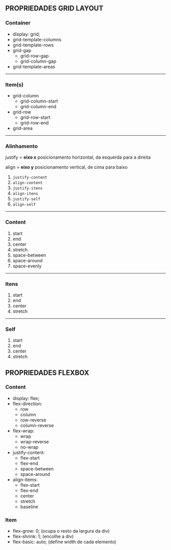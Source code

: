 ## PROPRIEDADES GRID LAYOUT

### Container

- display: grid;
- grid-template-columns
- grid-template-rows
- grid-gap
    - grid-row-gap
    - grid-column-gap
- grid-template-areas

---
### Item(s)

- grid-column
    - grid-column-start
    - grid-column-end
- grid-row
    - grid-row-start
    - grid-row-end
- grid-area

---
### Alinhamento

justify = **eixo x** 
posicionamento horizontal, da esquerda para a direita

align = **eixo y**
posicionamento vertical, de cima para baixo


1. `justify-content`
2. `align-content`
3. `justify-itens`
4. `align-itens`
5. `justify-self`
6. `align-self`

---
### Content

1. start
2. end
3. center
4. stretch
5. space-between
6. space-around
7. space-evenly

---
### Itens

1. start
2. end
3. center
4. stretch

---
### Self

1. start
2. end
3. center
4. stretch





## PROPRIEDADES FLEXBOX

### Content

- display: flex;
- flex-direction: 
    - row
    - column
    - row-reverse
    - column-reverse
- flex-wrap:
    - wrap
    - wrap-reverse
    - no-wrap
- justify-content:
    - flex-start
    - flex-end
    - space-between
    - space-around
- align-items: 
    - flex-start
    - flex-end
    - center
    - stretch
    - baseline

### Item

- flex-grow: 0; (ocupa o resto da largura da div)
- flex-shrink: 1; (encolhe a div)
- flex-basic: auto; (define width de cada elemento)




